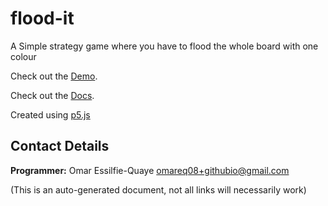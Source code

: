# flood-it

A Simple strategy game where you have to flood the whole board with one colour

Check out the [Demo](https://omareq.github.io/flood-it).

Check out the [Docs](https://omareq.github.io/flood-it/docs).

Created using [p5.js](https://p5js.org/)

## Contact Details
__Programmer:__ Omar Essilfie-Quaye [omareq08+githubio@gmail.com](mailto:omareq08+githubio@gmail.com?subject=Omar%20EQ%20Github%20Pages%20-%20Flood%20It%20Game)


(This is an auto-generated document, not all links will necessarily work)
